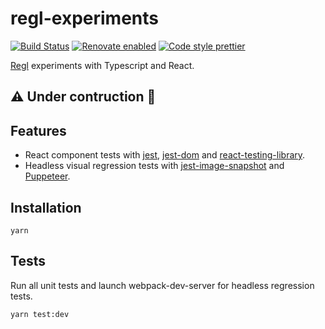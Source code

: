# regl-experiments

[![Build Status](https://travis-ci.org/jackdbd/regl-experiments.svg?branch=master)](https://travis-ci.org/jackdbd/regl-experiments) [![Renovate enabled](https://img.shields.io/badge/renovate-enabled-brightgreen.svg)](https://renovateapp.com/) [![Code style prettier](https://img.shields.io/badge/code_style-prettier-ff69b4.svg?style=flat-square)](https://github.com/prettier/prettier)

[Regl](https://github.com/regl-project/regl) experiments with Typescript and React.

## :warning: Under contruction :construction:

## Features

- React component tests with [jest](https://jestjs.io/), [jest-dom](https://github.com/gnapse/jest-dom) and [react-testing-library](https://github.com/kentcdodds/react-testing-library).
- Headless visual regression tests with [jest-image-snapshot](https://github.com/americanexpress/jest-image-snapshot) and [Puppeteer](https://github.com/GoogleChrome/puppeteer).

## Installation

```shell
yarn
```

## Tests

Run all unit tests and launch webpack-dev-server for headless regression tests.

```shell
yarn test:dev
```
